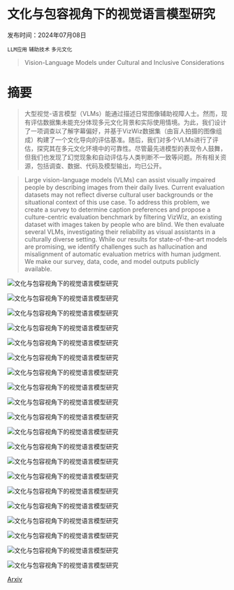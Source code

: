 # 文化与包容视角下的视觉语言模型研究

发布时间：2024年07月08日

`LLM应用` `辅助技术` `多元文化`

> Vision-Language Models under Cultural and Inclusive Considerations

# 摘要

> 大型视觉-语言模型（VLMs）能通过描述日常图像辅助视障人士。然而，现有评估数据集未能充分体现多元文化背景和实际使用情境。为此，我们设计了一项调查以了解字幕偏好，并基于VizWiz数据集（由盲人拍摄的图像组成）构建了一个文化导向的评估基准。随后，我们对多个VLMs进行了评估，探究其在多元文化环境中的可靠性。尽管最先进模型的表现令人鼓舞，但我们也发现了幻觉现象和自动评估与人类判断不一致等问题。所有相关资源，包括调查、数据、代码及模型输出，均已公开。

> Large vision-language models (VLMs) can assist visually impaired people by describing images from their daily lives. Current evaluation datasets may not reflect diverse cultural user backgrounds or the situational context of this use case. To address this problem, we create a survey to determine caption preferences and propose a culture-centric evaluation benchmark by filtering VizWiz, an existing dataset with images taken by people who are blind. We then evaluate several VLMs, investigating their reliability as visual assistants in a culturally diverse setting. While our results for state-of-the-art models are promising, we identify challenges such as hallucination and misalignment of automatic evaluation metrics with human judgment. We make our survey, data, code, and model outputs publicly available.

![文化与包容视角下的视觉语言模型研究](../../../paper_images/2407.06177/x1.png)

![文化与包容视角下的视觉语言模型研究](../../../paper_images/2407.06177/final_analysis_multi.png)

![文化与包容视角下的视觉语言模型研究](../../../paper_images/2407.06177/x6.png)

![文化与包容视角下的视觉语言模型研究](../../../paper_images/2407.06177/x7.png)

![文化与包容视角下的视觉语言模型研究](../../../paper_images/2407.06177/x8.png)

![文化与包容视角下的视觉语言模型研究](../../../paper_images/2407.06177/x9.png)

![文化与包容视角下的视觉语言模型研究](../../../paper_images/2407.06177/x10.png)

![文化与包容视角下的视觉语言模型研究](../../../paper_images/2407.06177/x11.png)

![文化与包容视角下的视觉语言模型研究](../../../paper_images/2407.06177/x12.png)

![文化与包容视角下的视觉语言模型研究](../../../paper_images/2407.06177/x13.png)

![文化与包容视角下的视觉语言模型研究](../../../paper_images/2407.06177/x14.png)

![文化与包容视角下的视觉语言模型研究](../../../paper_images/2407.06177/final_curr_error.png)

![文化与包容视角下的视觉语言模型研究](../../../paper_images/2407.06177/x19.png)

![文化与包容视角下的视觉语言模型研究](../../../paper_images/2407.06177/x20.png)

![文化与包容视角下的视觉语言模型研究](../../../paper_images/2407.06177/x21.png)

![文化与包容视角下的视觉语言模型研究](../../../paper_images/2407.06177/x22.png)

![文化与包容视角下的视觉语言模型研究](../../../paper_images/2407.06177/marvl_agamas.png)

![文化与包容视角下的视觉语言模型研究](../../../paper_images/2407.06177/mrvl_buddhish.png)

![文化与包容视角下的视觉语言模型研究](../../../paper_images/2407.06177/marvl_sambar.png)

![文化与包容视角下的视觉语言模型研究](../../../paper_images/2407.06177/marvl_doner.png)

[Arxiv](https://arxiv.org/abs/2407.06177)